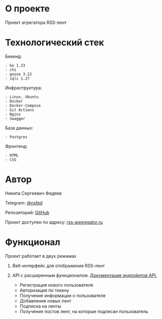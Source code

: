 # О проекте

Проект агрегатора RSS-лент

# Технологический стек

Бекенд:

    - Go 1.23
    - chi
    - goose 3.22
    - sqlc 1.27

Инфраструктура:

    - Linux, Ubuntu
    - Docker
    - Docker-Compose
    - Git Actions
    - Nginx
    - Swagger

База данных:

    - Postgres

Фронтенд:

    - HTML
    - CSS

# Автор

Никита Сергеевич Федяев

Telegram: [@nsfed](https://t.me/nsfed)

Репозиторий: [GitHub](git@github.com:plyajniq/rss-agg.git)

Проект доступен по адресу: [rss-aggregator.ru](https://rss-aggregator.ru/)

# Функционал

Проект работает в двух режимах

1. Веб-интерфейс для отображения RSS-лент

2. API с расширенным функционалом. [Документация эндпойнтов API.](http://rss-aggregator.ru/swagger/index.html)

    - Регистрация нового пользователя
    - Авторизация по токену
    - Получение информации о пользователе
    - Добавления новых лент
    - Подписка на ленты
    - Получение постов лент, на которые подписан пользователь
